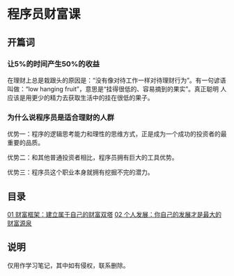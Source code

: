 # 程序员财富课

## 开篇词

### 让5%的时间产生50%的收益

在理财上总是栽跟头的原因是：“没有像对待工作一样对待理财行为”。有一句谚语叫做：“low hanging fruit”，意思是“挂得很低的、容易摘到的果实”。真正聪明
人应该是用更少的精力去获取生活中的挂在很低的果子。

### 为什么说程序员是适合理财的人群

优势一：程序的逻辑思考能力和理性的思维方式，正是成为一个成功的投资者的最重要的品质。

优势二：和其他普通投资者相比，程序员拥有巨大的工具优势。

优势三：程序员这个职业本身就拥有挖掘不完的潜力。

## 目录

[01 财富框架：建立属于自己的财富双塔](./chapter01/note.md)
[02 个人发展：你自己的发展才是最大的财富源泉](./chapter02/note.md)

## 说明

仅用作学习笔记，其中如有侵权，联系删除。